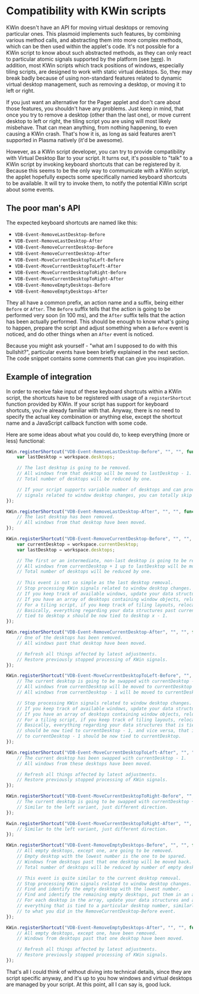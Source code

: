 # Compatibility with KWin scripts

KWin doesn't have an API for moving virtual desktops or removing particular ones. This plasmoid implements such features, by combining various method calls, and abstracting them into more complex methods, which can be then used within the applet's code. It's not possible for a KWin script to know about such abstracted methods, as they can only react to particular atomic signals supported by the platform (see [here](https://techbase.kde.org/Development/Tutorials/KWin/Scripting/API_4.9#Signals)). In addition, most KWin scripts which track positions of windows, especially tiling scripts, are designed to work with static virtual desktops. So, they may break badly because of using non-standard features related to dynamic virtual desktop management, such as removing a desktop, or moving it to left or right.

If you just want an alternative for the Pager applet and don't care about those features, you shouldn't have any problems. Just keep in mind, that once you try to remove a desktop (other than the last one), or move current desktop to left or right, the tiling script you are using will most likely misbehave. That can mean anything, from nothing happening, to even causing a KWin crash. That's how it is, as long as said features aren't supported in Plasma natively (it'd be awesome).

However, as a KWin script developer, you can try to provide compatibility with Virtual Desktop Bar to your script. It turns out, it's possible to "talk" to a KWin script by invoking keyboard shortcuts that can be registered by it. Because this seems to be the only way to communicate with a KWin script, the applet hopefully expects some specifically named keyboard shortcuts to be available. It will try to invoke them, to notify the potential KWin script about some events.

## The poor man's API

The expected keyboard shortcuts are named like this:

* `VDB-Event-RemoveLastDesktop-Before`
* `VDB-Event-RemoveLastDesktop-After`
* `VDB-Event-RemoveCurrentDesktop-Before`
* `VDB-Event-RemoveCurrentDesktop-After`
* `VDB-Event-MoveCurrentDesktopToLeft-Before`
* `VDB-Event-MoveCurrentDesktopToLeft-After`
* `VDB-Event-MoveCurrentDesktopToRight-Before`
* `VDB-Event-MoveCurrentDesktopToRight-After`
* `VDB-Event-RemoveEmptyDesktops-Before`
* `VDB-Event-RemoveEmptyDesktops-After`

They all have a common prefix, an action name and a suffix, being either `Before` or `After`. The `Before` suffix tells that the action is going to be performed very soon (in 100 ms), and the `After` suffix tells that the action has been actually performed. This should be enough to know what's going to happen, prepare the script and adjust something when a `Before` event is noticed, and do other things when an `After` event is noticed.

Because you might ask yourself - "what am I supposed to do with this bullshit?", particular events have been briefly explained in the next section. The code snippet contains some comments that can give you inspiration.

## Example of integration

In order to receive fake input of these keyboard shortcuts within a KWin script, the shortcuts have to be registered with usage of a `registerShortcut` function provided by KWin. If your script has support for keyboard shortcuts, you're already familiar with that. Anyway, there is no need to specify the actual key combination or anything else, except the shortcut name and a JavaScript callback function with some code.

Here are some ideas about what you could do, to keep everything (more or less) functional:

```javascript
KWin.registerShortcut("VDB-Event-RemoveLastDesktop-Before", "", "", function() {
    var lastDesktop = workspace.desktops;

    // The last desktop is going to be removed.
    // All windows from that desktop will be moved to lastDesktop - 1.
    // Total number of desktops will be reduced by one.

    // If your script supports variable number of desktops and can process KWin
    // signals related to window desktop changes, you can totally skip this event.
});

KWin.registerShortcut("VDB-Event-RemoveLastDesktop-After", "", "", function() {
    // The last desktop has been removed.
    // All windows from that desktop have been moved.
});

KWin.registerShortcut("VDB-Event-RemoveCurrentDesktop-Before", "", "", function() {
    var currentDesktop = workspace.currentDesktop;
    var lastDesktop = workspace.desktops;

    // The first or an intermediate, non-last desktop is going to be removed.
    // All windows from currentDesktop + 1 up to lastDesktop will be moved one desktop back.
    // Total number of desktops will be reduced by one.
    
    // This event is not so simple as the last desktop removal.
    // Stop processing KWin signals related to window desktop changes.
    // If you keep track of available windows, update your data structures.
    // If you have an array of desktops containing window objects, relocate them.
    // For a tiling script, if you keep track of tiling layouts, relocate them as well.
    // Basically, everything regarding your data structures past currentDesktop that is
    // tied to desktop x should be now tied to desktop x - 1.
});

KWin.registerShortcut("VDB-Event-RemoveCurrentDesktop-After", "", "", function() {
    // One of the desktops has been removed.
    // All windows past that desktop have been moved.

    // Refresh all things affected by latest adjustments.
    // Restore previously stopped processing of KWin signals.
});

KWin.registerShortcut("VDB-Event-MoveCurrentDesktopToLeft-Before", "", "", function() {
    // The current desktop is going to be swapped with currentDesktop - 1.
    // All windows from currentDesktop will be moved to currentDesktop - 1.
    // All windows from currentDesktop - 1 will be moved to currentDesktop.

    // Stop processing KWin signals related to window desktop changes.
    // If you keep track of available windows, update your data structures.
    // If you have an array of desktops containing window objects, relocate them.
    // For a tiling script, if you keep track of tiling layouts, relocate them as well.
    // Basically, everything regarding your data structures that is tied to currentDesktop
    // should be now tied to currentDesktop - 1, and vice versa, that is, everything tied
    // to currentDesktop - 1 should be now tied to currentDesktop.
});

KWin.registerShortcut("VDB-Event-MoveCurrentDesktopToLeft-After", "", "", function() {
    // The current desktop has been swapped with currentDesktop - 1.
    // All windows from these desktops have been moved.

    // Refresh all things affected by latest adjustments.
    // Restore previously stopped processing of KWin signals.
});

KWin.registerShortcut("VDB-Event-MoveCurrentDesktopToRight-Before", "", "", function() {
    // The current desktop is going to be swapped with currentDesktop + 1.
    // Similar to the left variant, just different direction.
});

Kwin.registerShortcut("VDB-Event-MoveCurrentDesktopToRight-After", "", "", function() {
    // Similar to the left variant, just different direction.
});

KWin.registerShortcut("VDB-Event-RemoveEmptyDesktops-Before", "", "", function() {
    // All empty desktops, except one, are going to be removed.
    // Empty desktop with the lowest number is the one to be spared.
    // Windows from desktops past that one desktop will be moved back.
    // Total number of desktops will be reduced by number of empty desktops - 1.

    // This event is quite similar to the current desktop removal.
    // Stop processing KWin signals related to window desktop changes.
    // Find and identify the empty desktop with the lowest number.
    // Find and identify the remaining empty desktops, put them in an array.
    // For each desktop in the array, update your data structures and adjust
    // everything that is tied to a particular desktop number, similarly
    // to what you did in the RemoveCurrentDesktop-Before event.
});

KWin.registerShortcut("VDB-Event-RemoveEmptyDesktops-After", "", "", function() {
    // All empty desktops, except one, have been removed.
    // Windows from desktops past that one desktop have been moved.

    // Refresh all things affected by latest adjustments.
    // Restore previously stopped processing of KWin signals.
});
```

That's all I could think of without diving into technical details, since they are script specific anyway, and it's up to you how windows and virtual desktops are managed by your script. At this point, all I can say is, good luck.
